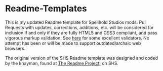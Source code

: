 # Readme-Templates

This is my updated Readme template for Spellhold Studios mods.  Pull Requests with updates, corrections, additions, etc. will be considered for inclusion if and only if they are fully HTML5 and CSS3 compliant, and pass vigorous markup validation.  See [here](https://w3c.github.io/developers/tools/) for some excellent validators.  No attempt has been or will be made to support outdated/archaic web browsers.

The original version of the SHS Readme template was designed and coded by the khayman, found at [The Readme Project!](http://www.shsforums.net/topic/31354-the-readme-project/) on SHS.